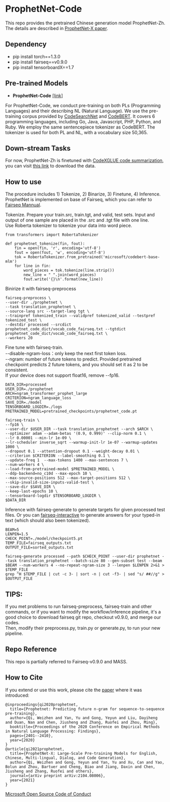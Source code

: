 # ProphetNet-Code

This repo provides the pretrained Chinese generation model ProphetNet-Zh.  
The details are described in [ProphetNet-X paper](https://arxiv.org/abs/2104.08006).

## Dependency
- pip install torch==1.3.0  
- pip install fairseq==v0.9.0  
- pip install tensorboardX==1.7    

## Pre-trained Models

- **ProphetNet-Code** [[link]](https://msraprophetnet.blob.core.windows.net/prophetnet/release_checkpoints/prophetnet_code.pt)

For ProphetNet-Code, we conduct pre-training on both PLs (Programming Languages) and their describing NL (Natural Language). We use the pre-training corpus provided by [CodeSearchNet](https://github.com/github/CodeSearchNet) and [CodeBERT](https://arxiv.org/pdf/2002.08155.pdf). It covers 6 programming languages, including Go, Java, Javascript, PHP, Python, and Ruby. We employ the same sentencepiece tokenizer as CodeBERT. The tokenizer is used for both PL and NL, with a vocabulary size 50,365.

## Down-stream Tasks
For now, ProphetNet-Zh is finetuned with [CodeXGLUE code summarization](https://arxiv.org/pdf/2102.04664.pdf), you can visit [this link](https://github.com/microsoft/CodeXGLUE/tree/main/Code-Text/code-to-text) to download the data.
## How to use

The procedure includes 1) Tokenize, 2) Binarize, 3) Finetune, 4) Inference.  
ProphetNet is implemented on base of Fairseq, which you can refer to [Fairseq Mannual](https://fairseq.readthedocs.io/en/latest/command_line_tools.html).  

Tokenize. Prepare your train.src, train.tgt, and valid, test sets. Input and output of one sample are placed in the .src and .tgt file with one line.    
Use Roberta tokenizer to tokenize your data into word piece.   

```
from transformers import RobertaTokenizer

def prophetnet_tokenize(fin, fout):
    fin = open(fin, 'r', encoding='utf-8')
    fout = open(fout, 'w', encoding='utf-8')
    tok = RobertaTokenizer.from_pretrained('microsoft/codebert-base-mlm')
    for line in fin:
        word_pieces = tok.tokenize(line.strip())
        new_line = " ".join(word_pieces)
        fout.write('{}\n'.format(new_line))

```
Binirize it with fairseq-preprocess
```
fairseq-preprocess \
--user-dir ./prophetnet \
--task translation_prophetnet \
--source-lang src --target-lang tgt \
--trainpref tokenized_train --validpref tokenized_valid --testpref tokenized_test \
--destdir processed --srcdict prophetnet_code_dict/vocab_code_fairseq.txt --tgtdict prophetnet_code_dict/vocab_code_fairseq.txt \
--workers 20
```
Fine tune with fairseq-train.  
--disable-ngram-loss：only keep the next first token loss.  
--ngram: number of future tokens to predict. Provided pretrained checkpoint predicts 2 future tokens, and you should set it as 2 to be consistent.    
If your device does not support float16, remove --fp16.
```
DATA_DIR=processed
USER_DIR=./prophetnet
ARCH=ngram_transformer_prophet_large
CRITERION=ngram_language_loss
SAVE_DIR=./model
TENSORBOARD_LOGDIR=./logs
PRETRAINED_MODEL=pretrained_checkpoints/prophetnet_code.pt

fairseq-train \
--fp16 \
--user-dir $USER_DIR --task translation_prophetnet --arch $ARCH \
--optimizer adam --adam-betas '(0.9, 0.999)' --clip-norm 0.1 \
--lr 0.00001 --min-lr 1e-09 \
--lr-scheduler inverse_sqrt --warmup-init-lr 1e-07 --warmup-updates 1000 \
--dropout 0.1 --attention-dropout 0.1 --weight-decay 0.01 \
--criterion $CRITERION --label-smoothing 0.1 \
--update-freq 1  --max-tokens 1400 --max-sentences 7 \
--num-workers 4 \
--load-from-pretrained-model $PRETRAINED_MODEL \
--ddp-backend=no_c10d --max-epoch 10 \
--max-source-positions 512 --max-target-positions 512 \
--skip-invalid-size-inputs-valid-test \
--save-dir $SAVE_DIR \
--keep-last-epochs 10 \
--tensorboard-logdir $TENSORBOARD_LOGDIR \
$DATA_DIR
```
Inference with fairseq-generate to generate targets for given processed test files. Or you can [fairseq-interactive](https://fairseq.readthedocs.io/en/latest/command_line_tools.html#fairseq-interactive) to generate answers for your typed-in text (which should also been tokenized).
```
BEAM=5
LENPEN=1.5
CHECK_POINT=./model/checkpoint5.pt
TEMP_FILE=fairseq_outputs.txt
OUTPUT_FILE=sorted_outputs.txt

fairseq-generate processed --path $CHECK_POINT --user-dir prophetnet --task translation_prophetnet --batch-size 80 --gen-subset test --beam $BEAM --num-workers 4 --no-repeat-ngram-size 3 --lenpen $LENPEN 2>&1 > $TEMP_FILE
grep ^H $TEMP_FILE | cut -c 3- | sort -n | cut -f3- | sed "s/ ##//g" > $OUTPUT_FILE

```
## TIPS:
If you met problems to run fairseq-preprocess, fairseq-train and other commands, or if you want to modify the workflow/inference pipeline, 
it's a good choice to download fairseq git repo, checkout v0.9.0, and merge our codes.   
Then, modify their preprocess.py, train.py or generate.py, to run your new pipeline. 

## Repo Reference
This repo is partially referred to Fairseq-v0.9.0 and MASS.



## How to Cite
If you extend or use this work, please cite the [paper](https://arxiv.org/pdf/2001.04063) where it was introduced:
```
@inproceedings{qi2020prophetnet,
  title={Prophetnet: Predicting future n-gram for sequence-to-sequence pre-training},
  author={Qi, Weizhen and Yan, Yu and Gong, Yeyun and Liu, Dayiheng and Duan, Nan and Chen, Jiusheng and Zhang, Ruofei and Zhou, Ming},
  booktitle={Proceedings of the 2020 Conference on Empirical Methods in Natural Language Processing: Findings},
  pages={2401--2410},
  year={2020}
}
@article{qi2021prophetnet,
  title={ProphetNet-X: Large-Scale Pre-training Models for English, Chinese, Multi-lingual, Dialog, and Code Generation},
  author={Qi, Weizhen and Gong, Yeyun and Yan, Yu and Xu, Can and Yao, Bolun and Zhou, Bartuer and Cheng, Biao and Jiang, Daxin and Chen, Jiusheng and Zhang, Ruofei and others},
  journal={arXiv preprint arXiv:2104.08006},
  year={2021}
}
```
[Microsoft Open Source Code of Conduct](https://opensource.microsoft.com/codeofconduct)
